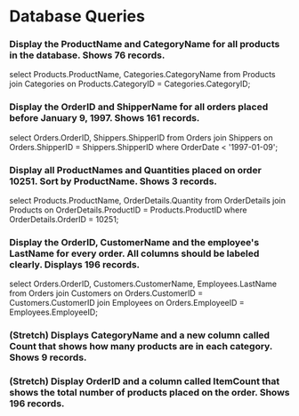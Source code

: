 # Database Queries

### Display the ProductName and CategoryName for all products in the database. Shows 76 records.

select 
	Products.ProductName,
	Categories.CategoryName 
from Products
join Categories on Products.CategoryID = Categories.CategoryID;

### Display the OrderID and ShipperName for all orders placed before January 9, 1997. Shows 161 records.

select 
	Orders.OrderID,
	Shippers.ShipperID 
from Orders
join Shippers on Orders.ShipperID = Shippers.ShipperID
where OrderDate < '1997-01-09';

### Display all ProductNames and Quantities placed on order 10251. Sort by ProductName. Shows 3 records.

select 
	Products.ProductName,
	OrderDetails.Quantity
from OrderDetails
join Products on OrderDetails.ProductID = Products.ProductID
where OrderDetails.OrderID = 10251;

### Display the OrderID, CustomerName and the employee's LastName for every order. All columns should be labeled clearly. Displays 196 records.

select 
	Orders.OrderID,
	Customers.CustomerName,
    Employees.LastName
from Orders
join Customers on Orders.CustomerID = Customers.CustomerID
join Employees on Orders.EmployeeID = Employees.EmployeeID;

### (Stretch)  Displays CategoryName and a new column called Count that shows how many products are in each category. Shows 9 records.

### (Stretch) Display OrderID and a  column called ItemCount that shows the total number of products placed on the order. Shows 196 records. 